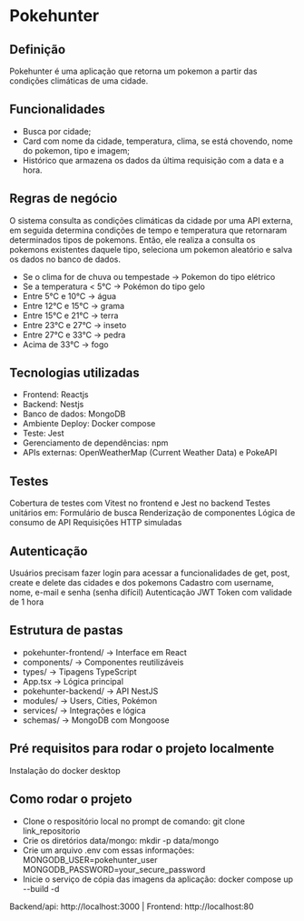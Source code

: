 ﻿# Pokehunter
## Definição
Pokehunter é uma aplicação que retorna um pokemon a partir das condições climáticas de uma cidade.

## Funcionalidades
- Busca por cidade;
- Card com nome da cidade, temperatura, clima, se está chovendo, nome do pokemon, tipo e imagem;
- Histórico que armazena os dados da última requisição com a data e a hora.

## Regras de negócio
O sistema consulta as condições climáticas da cidade por uma API externa, em seguida determina condições de tempo e temperatura que retornaram determinados tipos de pokemons. Então, ele realiza a consulta os pokemons existentes daquele tipo, seleciona um pokemon aleatório e salva os dados no banco de dados.
- Se o clima for de chuva ou tempestade → Pokemon do tipo elétrico 
- Se a temperatura < 5°C → Pokémon do tipo gelo
- Entre 5°C e 10°C → água
- Entre 12°C e 15°C → grama
- Entre 15°C e 21°C → terra
- Entre 23°C e 27°C → inseto
- Entre 27°C e 33°C → pedra
- Acima de 33°C → fogo


## Tecnologias utilizadas
- Frontend: Reactjs
- Backend: Nestjs
- Banco de dados: MongoDB
- Ambiente Deploy: Docker compose
- Teste: Jest
- Gerenciamento de dependências: npm
- APIs externas: OpenWeatherMap (Current Weather Data) e PokeAPI

## Testes
Cobertura de testes com Vitest no frontend e Jest no backend
Testes unitários em:
Formulário de busca
Renderização de componentes
Lógica de consumo de API
Requisições HTTP simuladas

## Autenticação
Usuários precisam fazer login para acessar a funcionalidades de get, post, create e delete das cidades e dos pokemons
Cadastro com username, nome, e-mail e senha (senha difícil)
Autenticação JWT
Token com validade de 1 hora

## Estrutura de pastas
- pokehunter-frontend/ → Interface em React
- components/ → Componentes reutilizáveis
- types/ → Tipagens TypeScript
- App.tsx → Lógica principal
- pokehunter-backend/ → API NestJS
- modules/ → Users, Cities, Pokémon
- services/ → Integrações e lógica
- schemas/ → MongoDB com Mongoose

## Pré requisitos para rodar o projeto localmente
Instalação do docker desktop

## Como rodar o projeto
- Clone o respositório local no prompt de comando: git clone link_repositorio
- Crie os diretórios data/mongo: mkdir -p data/mongo
- Crie um arquivo .env com essas informações:
MONGODB_USER=pokehunter_user
MONGODB_PASSWORD=your_secure_password 
- Inicie o serviço de cópia das imagens da aplicação: docker compose up --build -d

Backend/api: http://localhost:3000 | Frontend: http://localhost:80


